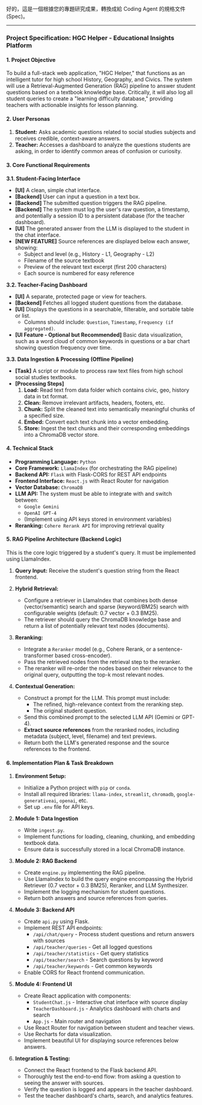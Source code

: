 好的，這是一個根據您的專題研究成果，轉換成給 Coding Agent 的規格文件 (Spec)。

---

### **Project Specification: HGC Helper - Educational Insights Platform**

#### **1. Project Objective**

To build a full-stack web application, "HGC Helper," that functions as an intelligent tutor for high school History, Geography, and Civics. The system will use a Retrieval-Augmented Generation (RAG) pipeline to answer student questions based on a textbook knowledge base. Critically, it will also log all student queries to create a "learning difficulty database," providing teachers with actionable insights for lesson planning.

#### **2. User Personas**

1.  **Student:** Asks academic questions related to social studies subjects and receives credible, context-aware answers.
2.  **Teacher:** Accesses a dashboard to analyze the questions students are asking, in order to identify common areas of confusion or curiosity.

#### **3. Core Functional Requirements**

**3.1. Student-Facing Interface**
* **[UI]** A clean, simple chat interface.
* **[Backend]** User can input a question in a text box.
* **[Backend]** The submitted question triggers the RAG pipeline.
* **[Backend]** The system must log the user's raw question, a timestamp, and potentially a session ID to a persistent database (for the teacher dashboard).
* **[UI]** The generated answer from the LLM is displayed to the student in the chat interface.
* **[NEW FEATURE]** Source references are displayed below each answer, showing:
  * Subject and level (e.g., History - L1, Geography - L2)
  * Filename of the source textbook
  * Preview of the relevant text excerpt (first 200 characters)
  * Each source is numbered for easy reference

**3.2. Teacher-Facing Dashboard**
* **[UI]** A separate, protected page or view for teachers.
* **[Backend]** Fetches all logged student questions from the database.
* **[UI]** Displays the questions in a searchable, filterable, and sortable table or list.
    * Columns should include: `Question`, `Timestamp`, `Frequency (if aggregated)`.
* **[UI Feature - Optional but Recommended]** Basic data visualization, such as a word cloud of common keywords in questions or a bar chart showing question frequency over time.

**3.3. Data Ingestion & Processing (Offline Pipeline)**
* **[Task]** A script or module to process raw text files from high school social studies textbooks.
* **[Processing Steps]**
    1.  **Load:** Read text from data folder which contains civic, geo, history data in txt format.
    2.  **Clean:** Remove irrelevant artifacts, headers, footers, etc.
    3.  **Chunk:** Split the cleaned text into semantically meaningful chunks of a specified size.
    4.  **Embed:** Convert each text chunk into a vector embedding.
    5.  **Store:** Ingest the text chunks and their corresponding embeddings into a ChromaDB vector store.

#### **4. Technical Stack**

* **Programming Language:** `Python`
* **Core Framework:** `LlamaIndex` (for orchestrating the RAG pipeline)
* **Backend API:** `Flask` with Flask-CORS for REST API endpoints
* **Frontend Interface:** `React.js` with React Router for navigation
* **Vector Database:** `ChromaDB`
* **LLM API:** The system must be able to integrate with and switch between:
    * `Google Gemini`
    * `OpenAI GPT-4`
    * (Implement using API keys stored in environment variables)
* **Reranking:** `Cohere Rerank API` for improving retrieval quality

#### **5. RAG Pipeline Architecture (Backend Logic)**

This is the core logic triggered by a student's query. It must be implemented using LlamaIndex.

1.  **Query Input:** Receive the student's question string from the React frontend.

2.  **Hybrid Retrieval:**
    * Configure a retriever in LlamaIndex that combines both dense (vector/semantic) search and sparse (keyword/BM25) search with configurable weights (default: 0.7 vector + 0.3 BM25).
    * The retriever should query the ChromaDB knowledge base and return a list of potentially relevant text nodes (documents).

3.  **Reranking:**
    * Integrate a `Reranker` model (e.g., Cohere Rerank, or a sentence-transformer based cross-encoder).
    * Pass the retrieved nodes from the retrieval step to the reranker.
    * The reranker will re-order the nodes based on their relevance to the original query, outputting the top-k most relevant nodes.

4.  **Contextual Generation:**
    * Construct a prompt for the LLM. This prompt must include:
        * The refined, high-relevance context from the reranking step.
        * The original student question.
    * Send this combined prompt to the selected LLM API (Gemini or GPT-4).
    * **Extract source references** from the reranked nodes, including metadata (subject, level, filename) and text previews.
    * Return both the LLM's generated response and the source references to the frontend.

#### **6. Implementation Plan & Task Breakdown**

1.  **Environment Setup:**
    * Initialize a Python project with `pip` or `conda`.
    * Install all required libraries: `llama-index`, `streamlit`, `chromadb`, `google-generativeai`, `openai`, etc.
    * Set up `.env` file for API keys.

2.  **Module 1: Data Ingestion**
    * Write `ingest.py`.
    * Implement functions for loading, cleaning, chunking, and embedding textbook data.
    * Ensure data is successfully stored in a local ChromaDB instance.

3.  **Module 2: RAG Backend**
    * Create `engine.py` implementing the RAG pipeline.
    * Use LlamaIndex to build the query engine encompassing the Hybrid Retriever (0.7 vector + 0.3 BM25), Reranker, and LLM Synthesizer.
    * Implement the logging mechanism for student questions.
    * Return both answers and source references from queries.

4.  **Module 3: Backend API**
    * Create `api.py` using Flask.
    * Implement REST API endpoints:
        * `/api/chat/query` - Process student questions and return answers with sources
        * `/api/teacher/queries` - Get all logged questions
        * `/api/teacher/statistics` - Get query statistics
        * `/api/teacher/search` - Search questions by keyword
        * `/api/teacher/keywords` - Get common keywords
    * Enable CORS for React frontend communication.

5.  **Module 4: Frontend UI**
    * Create React application with components:
        * `StudentChat.js` - Interactive chat interface with source display
        * `TeacherDashboard.js` - Analytics dashboard with charts and search
        * `App.js` - Main router and navigation
    * Use React Router for navigation between student and teacher views.
    * Use Recharts for data visualization.
    * Implement beautiful UI for displaying source references below answers.

6.  **Integration & Testing:**
    * Connect the React frontend to the Flask backend API.
    * Thoroughly test the end-to-end flow: from asking a question to seeing the answer with sources.
    * Verify the question is logged and appears in the teacher dashboard.
    * Test the teacher dashboard's charts, search, and analytics features.